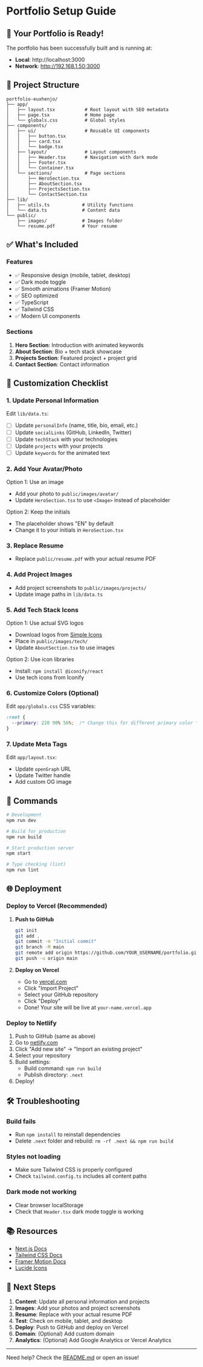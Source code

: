 # Portfolio Setup Guide

## 🎉 Your Portfolio is Ready!

The portfolio has been successfully built and is running at:
- **Local**: http://localhost:3000
- **Network**: http://192.168.1.50:3000

## 📁 Project Structure

```
portfolio-euxhenjo/
├── app/
│   ├── layout.tsx           # Root layout with SEO metadata
│   ├── page.tsx             # Home page
│   └── globals.css          # Global styles
├── components/
│   ├── ui/                  # Reusable UI components
│   │   ├── button.tsx
│   │   ├── card.tsx
│   │   └── badge.tsx
│   ├── layout/              # Layout components
│   │   ├── Header.tsx       # Navigation with dark mode
│   │   ├── Footer.tsx
│   │   └── Container.tsx
│   └── sections/            # Page sections
│       ├── HeroSection.tsx
│       ├── AboutSection.tsx
│       ├── ProjectsSection.tsx
│       └── ContactSection.tsx
├── lib/
│   ├── utils.ts            # Utility functions
│   └── data.ts             # Content data
└── public/
    ├── images/             # Images folder
    └── resume.pdf          # Your resume
```

## ✅ What's Included

### Features
- ✅ Responsive design (mobile, tablet, desktop)
- ✅ Dark mode toggle
- ✅ Smooth animations (Framer Motion)
- ✅ SEO optimized
- ✅ TypeScript
- ✅ Tailwind CSS
- ✅ Modern UI components

### Sections
1. **Hero Section**: Introduction with animated keywords
2. **About Section**: Bio + tech stack showcase
3. **Projects Section**: Featured project + project grid
4. **Contact Section**: Contact information

## 🎨 Customization Checklist

### 1. Update Personal Information
Edit `lib/data.ts`:
- [ ] Update `personalInfo` (name, title, bio, email, etc.)
- [ ] Update `socialLinks` (GitHub, LinkedIn, Twitter)
- [ ] Update `techStack` with your technologies
- [ ] Update `projects` with your projects
- [ ] Update `keywords` for the animated text

### 2. Add Your Avatar/Photo
Option 1: Use an image
- Add your photo to `public/images/avatar/`
- Update `HeroSection.tsx` to use `<Image>` instead of placeholder

Option 2: Keep the initials
- The placeholder shows "EN" by default
- Change it to your initials in `HeroSection.tsx`

### 3. Replace Resume
- Replace `public/resume.pdf` with your actual resume PDF

### 4. Add Project Images
- Add project screenshots to `public/images/projects/`
- Update image paths in `lib/data.ts`

### 5. Add Tech Stack Icons
Option 1: Use actual SVG logos
- Download logos from [Simple Icons](https://simpleicons.org/)
- Place in `public/images/tech/`
- Update `AboutSection.tsx` to use images

Option 2: Use icon libraries
- Install: `npm install @iconify/react`
- Use tech icons from Iconify

### 6. Customize Colors (Optional)
Edit `app/globals.css` CSS variables:
```css
:root {
  --primary: 220 90% 56%;  /* Change this for different primary color */
}
```

### 7. Update Meta Tags
Edit `app/layout.tsx`:
- Update `openGraph` URL
- Update Twitter handle
- Add custom OG image

## 🚀 Commands

```bash
# Development
npm run dev

# Build for production
npm run build

# Start production server
npm start

# Type checking (lint)
npm run lint
```

## 🌐 Deployment

### Deploy to Vercel (Recommended)

1. **Push to GitHub**
   ```bash
   git init
   git add .
   git commit -m "Initial commit"
   git branch -M main
   git remote add origin https://github.com/YOUR_USERNAME/portfolio.git
   git push -u origin main
   ```

2. **Deploy on Vercel**
   - Go to [vercel.com](https://vercel.com)
   - Click "Import Project"
   - Select your GitHub repository
   - Click "Deploy"
   - Done! Your site will be live at `your-name.vercel.app`

### Deploy to Netlify

1. Push to GitHub (same as above)
2. Go to [netlify.com](https://netlify.com)
3. Click "Add new site" → "Import an existing project"
4. Select your repository
5. Build settings:
   - Build command: `npm run build`
   - Publish directory: `.next`
6. Deploy!

## 🛠️ Troubleshooting

### Build fails
- Run `npm install` to reinstall dependencies
- Delete `.next` folder and rebuild: `rm -rf .next && npm run build`

### Styles not loading
- Make sure Tailwind CSS is properly configured
- Check `tailwind.config.ts` includes all content paths

### Dark mode not working
- Clear browser localStorage
- Check that `Header.tsx` dark mode toggle is working

## 📚 Resources

- [Next.js Docs](https://nextjs.org/docs)
- [Tailwind CSS Docs](https://tailwindcss.com/docs)
- [Framer Motion Docs](https://www.framer.com/motion/)
- [Lucide Icons](https://lucide.dev/)

## 🎯 Next Steps

1. **Content**: Update all personal information and projects
2. **Images**: Add your photos and project screenshots
3. **Resume**: Replace with your actual resume PDF
4. **Test**: Check on mobile, tablet, and desktop
5. **Deploy**: Push to GitHub and deploy on Vercel
6. **Domain**: (Optional) Add custom domain
7. **Analytics**: (Optional) Add Google Analytics or Vercel Analytics

---

Need help? Check the [README.md](README.md) or open an issue!
